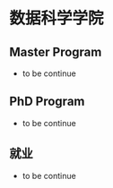 # 数据科学学院

## Master Program

- to be continue

## PhD Program

- to be continue

## 就业

- to be continue
